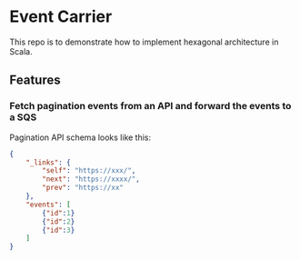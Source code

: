 # Event Carrier

This repo is to demonstrate how to implement hexagonal architecture in Scala.

## Features

### Fetch pagination events from an API and forward the events to a SQS

Pagination API schema looks like this:

```json
{
    "_links": {
        "self": "https://xxx/",
        "next": "https://xxxx/",
        "prev": "https://xx"
    },
    "events": [
        {"id":1}
        {"id":2}
        {"id":3}
    ]
}
```
